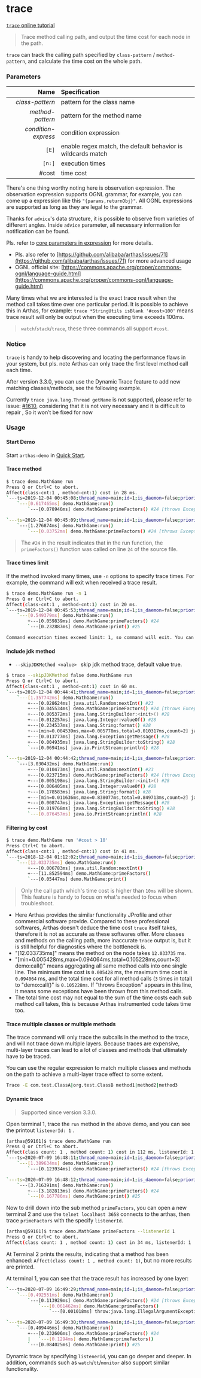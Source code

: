 trace
=====

[`trace` online tutorial](https://arthas.aliyun.com/doc/arthas-tutorials.html?language=en&id=command-trace)

> Trace method calling path, and output the time cost for each node in the path.

`trace` can track the calling path specified by `class-pattern` / `method-pattern`, and calculate the time cost on the whole path.

### Parameters

|Name|Specification|
|---:|:---|
|*class-pattern*|pattern for the class name|
|*method-pattern*|pattern for the method name|
|*condition-express*|condition expression|
|`[E]`|enable regex match, the default behavior is wildcards match|
|`[n:]`|execution times|
|#cost|time cost|

There's one thing worthy noting here is observation expression. The observation expression supports OGNL grammar, for example, you can come up a expression like this `"{params,returnObj}"`. All OGNL expressions are supported as long as they are legal to the grammar.

Thanks for `advice`'s data structure, it is possible to observe from varieties of different angles. Inside `advice` parameter, all necessary information for notification can be found.

Pls. refer to [core parameters in expression](advice-class.md) for more details.
* Pls. also refer to [https://github.com/alibaba/arthas/issues/71](https://github.com/alibaba/arthas/issues/71) for more advanced usage
* OGNL official site: [https://commons.apache.org/proper/commons-ognl/language-guide.html](https://commons.apache.org/proper/commons-ognl/language-guide.html)

Many times what we are interested is the exact trace result when the method call takes time over one particular period. It is possible to achieve this in Arthas, for example: `trace *StringUtils isBlank '#cost>100'` means trace result will only be output when the executing time exceeds 100ms.


> `watch`/`stack`/`trace`, these three commands all support `#cost`.

### Notice

`trace` is handy to help discovering and locating the performance flaws in your system, but pls. note Arthas can only trace the first level method call each time.


After version 3.3.0, you can use the Dynamic Trace feature to add new matching classes/methods, see the following example.

Currently `trace java.lang.Thread getName` is not supported, please refer to issue: [#1610](https://github.com/alibaba/arthas/issues/1610), considering that it is not very necessary and it is difficult to repair , So it won’t be fixed for now

### Usage

#### Start Demo

Start `arthas-demo` in [Quick Start](quick-start.md).

#### Trace method

```bash
$ trace demo.MathGame run
Press Q or Ctrl+C to abort.
Affect(class-cnt:1 , method-cnt:1) cost in 28 ms.
`---ts=2019-12-04 00:45:08;thread_name=main;id=1;is_daemon=false;priority=5;TCCL=sun.misc.Launcher$AppClassLoader@3d4eac69
    `---[0.617465ms] demo.MathGame:run()
        `---[0.078946ms] demo.MathGame:primeFactors() #24 [throws Exception]

`---ts=2019-12-04 00:45:09;thread_name=main;id=1;is_daemon=false;priority=5;TCCL=sun.misc.Launcher$AppClassLoader@3d4eac69
    `---[1.276874ms] demo.MathGame:run()
        `---[0.03752ms] demo.MathGame:primeFactors() #24 [throws Exception]
```

> The `#24` in the result indicates that in the run function, the `primeFactors()` function was called on line `24` of the source file.

#### Trace times limit

If the method invoked many times, use `-n` options to specify trace times. For example, the command will exit when received a trace result.

```bash
$ trace demo.MathGame run -n 1
Press Q or Ctrl+C to abort.
Affect(class-cnt:1 , method-cnt:1) cost in 20 ms.
`---ts=2019-12-04 00:45:53;thread_name=main;id=1;is_daemon=false;priority=5;TCCL=sun.misc.Launcher$AppClassLoader@3d4eac69
    `---[0.549379ms] demo.MathGame:run()
        +---[0.059839ms] demo.MathGame:primeFactors() #24
        `---[0.232887ms] demo.MathGame:print() #25

Command execution times exceed limit: 1, so command will exit. You can set it with -n option.
```

#### Include jdk method

* `--skipJDKMethod <value> `   skip jdk method trace, default value true.

```bash
$ trace --skipJDKMethod false demo.MathGame run
Press Q or Ctrl+C to abort.
Affect(class-cnt:1 , method-cnt:1) cost in 60 ms.
`---ts=2019-12-04 00:44:41;thread_name=main;id=1;is_daemon=false;priority=5;TCCL=sun.misc.Launcher$AppClassLoader@3d4eac69
    `---[1.357742ms] demo.MathGame:run()
        +---[0.028624ms] java.util.Random:nextInt() #23
        +---[0.045534ms] demo.MathGame:primeFactors() #24 [throws Exception]
        +---[0.005372ms] java.lang.StringBuilder:<init>() #28
        +---[0.012257ms] java.lang.Integer:valueOf() #28
        +---[0.234537ms] java.lang.String:format() #28
        +---[min=0.004539ms,max=0.005778ms,total=0.010317ms,count=2] java.lang.StringBuilder:append() #28
        +---[0.013777ms] java.lang.Exception:getMessage() #28
        +---[0.004935ms] java.lang.StringBuilder:toString() #28
        `---[0.06941ms] java.io.PrintStream:println() #28

`---ts=2019-12-04 00:44:42;thread_name=main;id=1;is_daemon=false;priority=5;TCCL=sun.misc.Launcher$AppClassLoader@3d4eac69
    `---[3.030432ms] demo.MathGame:run()
        +---[0.010473ms] java.util.Random:nextInt() #23
        +---[0.023715ms] demo.MathGame:primeFactors() #24 [throws Exception]
        +---[0.005198ms] java.lang.StringBuilder:<init>() #28
        +---[0.006405ms] java.lang.Integer:valueOf() #28
        +---[0.178583ms] java.lang.String:format() #28
        +---[min=0.011636ms,max=0.838077ms,total=0.849713ms,count=2] java.lang.StringBuilder:append() #28
        +---[0.008747ms] java.lang.Exception:getMessage() #28
        +---[0.019768ms] java.lang.StringBuilder:toString() #28
        `---[0.076457ms] java.io.PrintStream:println() #28
```

#### Filtering by cost

```bash
$ trace demo.MathGame run '#cost > 10'
Press Ctrl+C to abort.
Affect(class-cnt:1 , method-cnt:1) cost in 41 ms.
`---ts=2018-12-04 01:12:02;thread_name=main;id=1;is_daemon=false;priority=5;TCCL=sun.misc.Launcher$AppClassLoader@3d4eac69
    `---[12.033735ms] demo.MathGame:run()
        +---[0.006783ms] java.util.Random:nextInt()
        +---[11.852594ms] demo.MathGame:primeFactors()
        `---[0.05447ms] demo.MathGame:print()
```

> Only the call path which's time cost is higher than `10ms` will be shown. This feature is handy to focus on what's needed to focus when troubleshoot.

* Here Arthas provides the similar functionality JProfile and other commercial software provide. Compared to these professional softwares, Arthas doesn't deduce the time cost `trace` itself takes, therefore it is not as accurate as these softwares offer. More classes and methods on the calling path, more inaccurate `trace` output is, but it is still helpful for diagnostics where the bottleneck is.
* "[12.033735ms]" means the method on the node takes `12.033735` ms.
* "[min=0.005428ms,max=0.094064ms,total=0.105228ms,count=3] demo:call()" means aggregating all same method calls into one single line. The minimum time cost is `0.005428` ms, the maximum time cost is `0.094064` ms, and the total time cost for all method calls (`3` times in total) to "demo:call()" is `0.105228ms`. If "throws Exception" appears in this line, it means some exceptions have been thrown from this method calls.
* The total time cost may not equal to the sum of the time costs each sub method call takes, this is because Arthas instrumented code takes time too.


#### Trace multiple classes or multiple methods

The trace command will only trace the subcalls in the method to the trace, and will not trace down multiple layers. Because traces are expensive, multi-layer traces can lead to a lot of classes and methods that ultimately have to be traced.

You can use the regular expression to match multiple classes and methods on the path to achieve a multi-layer trace effect to some extent.

```bash
Trace -E com.test.ClassA|org.test.ClassB method1|method2|method3
```


#### Dynamic trace

> Supported since version 3.3.0.

Open terminal 1, trace the `run` method in the above demo, and you can see the printout `listenerId: 1` .

```bash
[arthas@59161]$ trace demo.MathGame run
Press Q or Ctrl+C to abort.
Affect(class count: 1 , method count: 1) cost in 112 ms, listenerId: 1
`---ts=2020-07-09 16:48:11;thread_name=main;id=1;is_daemon=false;priority=5;TCCL=sun.misc.Launcher$AppClassLoader@3d4eac69
    `---[1.389634ms] demo.MathGame:run()
        `---[0.123934ms] demo.MathGame:primeFactors() #24 [throws Exception]

`---ts=2020-07-09 16:48:12;thread_name=main;id=1;is_daemon=false;priority=5;TCCL=sun.misc.Launcher$AppClassLoader@3d4eac69
    `---[3.716391ms] demo.MathGame:run()
        +---[3.182813ms] demo.MathGame:primeFactors() #24
        `---[0.167786ms] demo.MathGame:print() #25
```

Now to drill down into the sub method `primeFactors`, you can open a new terminal 2 and use the `telnet localhost 3658` connects to the arthas, then trace `primeFactors` with the specify `listenerId`.

```bash
[arthas@59161]$ trace demo.MathGame primeFactors --listenerId 1
Press Q or Ctrl+C to abort.
Affect(class count: 1 , method count: 1) cost in 34 ms, listenerId: 1
```

At Terminal 2 prints the results, indicating that a method has been enhanced: `Affect(class count: 1 , method count: 1)`, but no more results are printed.

At terminal 1, you can see that the trace result has increased by one layer:

```bash
`---ts=2020-07-09 16:49:29;thread_name=main;id=1;is_daemon=false;priority=5;TCCL=sun.misc.Launcher$AppClassLoader@3d4eac69
    `---[0.492551ms] demo.MathGame:run()
        `---[0.113929ms] demo.MathGame:primeFactors() #24 [throws Exception]
            `---[0.061462ms] demo.MathGame:primeFactors()
                `---[0.001018ms] throw:java.lang.IllegalArgumentException() #46

`---ts=2020-07-09 16:49:30;thread_name=main;id=1;is_daemon=false;priority=5;TCCL=sun.misc.Launcher$AppClassLoader@3d4eac69
    `---[0.409446ms] demo.MathGame:run()
        +---[0.232606ms] demo.MathGame:primeFactors() #24
        |   `---[0.1294ms] demo.MathGame:primeFactors()
        `---[0.084025ms] demo.MathGame:print() #25
```

Dynamic trace by specifying `listenerId`, you can go deeper and deeper. In addition, commands such as `watch`/`tt`/`monitor` also support similar functionality.